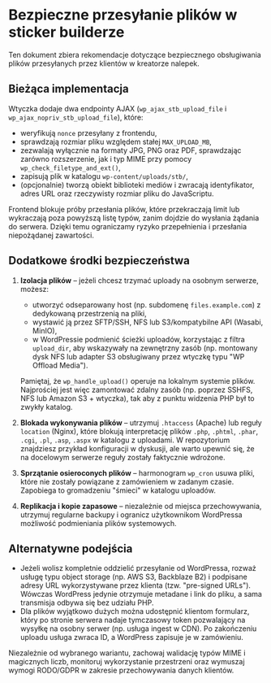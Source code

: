 # Bezpieczne przesyłanie plików w sticker builderze

Ten dokument zbiera rekomendacje dotyczące bezpiecznego obsługiwania plików
przesyłanych przez klientów w kreatorze nalepek.

## Bieżąca implementacja

Wtyczka dodaje dwa endpointy AJAX (`wp_ajax_stb_upload_file` i
`wp_ajax_nopriv_stb_upload_file`), które:

- weryfikują `nonce` przesyłany z frontendu,
- sprawdzają rozmiar pliku względem stałej `MAX_UPLOAD_MB`,
- zezwalają wyłącznie na formaty JPG, PNG oraz PDF, sprawdzając zarówno
  rozszerzenie, jak i typ MIME przy pomocy `wp_check_filetype_and_ext()`,
- zapisują plik w katalogu `wp-content/uploads/stb/`,
- (opcjonalnie) tworzą obiekt biblioteki mediów i zwracają identyfikator,
  adres URL oraz rzeczywisty rozmiar pliku do JavaScriptu.

Frontend blokuje próby przesłania plików, które przekraczają limit lub
wykraczają poza powyższą listę typów, zanim dojdzie do wysłania żądania do
serwera. Dzięki temu ograniczamy ryzyko przepełnienia i przesłania niepożądanej
zawartości.

## Dodatkowe środki bezpieczeństwa

1. **Izolacja plików** – jeżeli chcesz trzymać uploady na osobnym serwerze,
   możesz:
   - utworzyć odseparowany host (np. subdomenę `files.example.com`) z dedykowaną
     przestrzenią na pliki,
   - wystawić ją przez SFTP/SSH, NFS lub S3/kompatybilne API (Wasabi, MinIO),
   - w WordPressie podmienić ścieżki uploadów, korzystając z filtra
     `upload_dir`, aby wskazywały na zewnętrzny zasób (np. montowany dysk NFS lub
     adapter S3 obsługiwany przez wtyczkę typu "WP Offload Media").

   Pamiętaj, że `wp_handle_upload()` operuje na lokalnym systemie plików.
   Najprościej jest więc zamontować zdalny zasób (np. poprzez SSHFS, NFS lub
   Amazon S3 + wtyczka), tak aby z punktu widzenia PHP był to zwykły katalog.

2. **Blokada wykonywania plików** – utrzymuj `.htaccess` (Apache) lub reguły
   `location` (Nginx), które blokują interpretację plików `.php`, `.phtml`,
   `.phar`, `.cgi`, `.pl`, `.asp`, `.aspx` w katalogu z uploadami. W repozytorium
   znajdziesz przykład konfiguracji w dyskusji, ale warto upewnić się, że na
   docelowym serwerze reguły zostały faktycznie wdrożone.

3. **Sprzątanie osieroconych plików** – harmonogram `wp_cron` usuwa pliki, które
   nie zostały powiązane z zamówieniem w zadanym czasie. Zapobiega to gromadzeniu
   "śmieci" w katalogu uploadów.

4. **Replikacja i kopie zapasowe** – niezależnie od miejsca przechowywania,
   utrzymuj regularne backupy i ogranicz użytkownikom WordPressa możliwość
   podmieniania plików systemowych.

## Alternatywne podejścia

- Jeżeli wolisz kompletnie oddzielić przesyłanie od WordPressa, rozważ usługę
  typu object storage (np. AWS S3, Backblaze B2) i podpisane adresy URL
  wykorzystywane przez klienta (tzw. "pre-signed URLs"). Wówczas WordPress
  jedynie otrzymuje metadane i link do pliku, a sama transmisja odbywa się bez
  udziału PHP.
- Dla plików wyjątkowo dużych można udostępnić klientom formularz, który po
  stronie serwera nadaje tymczasowy token pozwalający na wysyłkę na osobny
  serwer (np. usługa ingest w CDN). Po zakończeniu uploadu usługa zwraca ID, a
  WordPress zapisuje je w zamówieniu.

Niezależnie od wybranego wariantu, zachowaj walidację typów MIME i magicznych
liczb, monitoruj wykorzystanie przestrzeni oraz wymuszaj wymogi RODO/GDPR w
zakresie przechowywania danych klientów.
